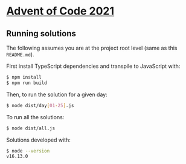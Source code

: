 # [Advent of Code 2021](https://adventofcode.com/2021)

## Running solutions

The following assumes you are at the project root level (same as this `README.md`).

First install TypeScript dependencies and transpile to JavaScript with:

```bash
$ npm install
$ npm run build
```

Then, to run the solution for a given day:

```bash
$ node dist/day[01-25].js
```

To run all the solutions:

```bash
$ node dist/all.js
```

Solutions developed with:

```bash
$ node --version
v16.13.0
```
